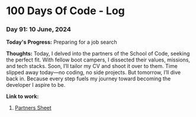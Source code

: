 # 100 Days Of Code - Log

### Day 91: 10 June, 2024

**Today's Progress:** Preparing for a job search

**Thoughts:** Today, I delved into the partners of the School of Code, seeking the perfect fit. With fellow boot campers, I dissected their values, missions, and tech stacks. Soon, I’ll tailor my CV and shoot it over to them.
Time slipped away today—no coding, no side projects. But tomorrow, I’ll dive back in. Because every step fuels my journey toward becoming the developer I aspire to be.

**Link to work:**

1. [Partners Sheet](https://docs.google.com/spreadsheets/d/1SfJrjDrRIBwCDlRQXZZbGAlkbS38rB6pQzJvzpD2meE/edit#gid=0)
